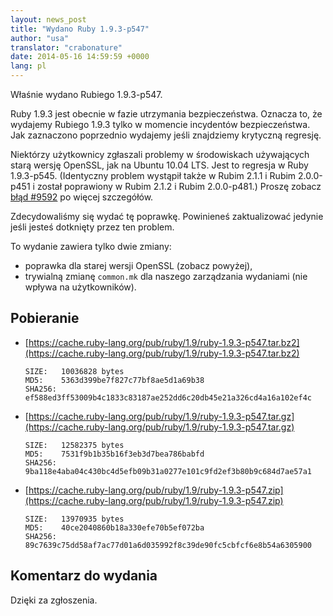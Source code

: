 ```yaml
---
layout: news_post
title: "Wydano Ruby 1.9.3-p547"
author: "usa"
translator: "crabonature"
date: 2014-05-16 14:59:59 +0000
lang: pl
---
```


Właśnie wydano Rubiego 1.9.3-p547.

Ruby 1.9.3 jest obecnie w fazie utrzymania bezpieczeństwa.
Oznacza to, że wydajemy Rubiego 1.9.3 tylko w momencie incydentów bezpieczeństwa.
Jak zaznaczono poprzednio wydajemy jeśli znajdziemy krytyczną regresję.

Niektórzy użytkownicy zgłaszali problemy w środowiskach używających starą wersję
OpenSSL, jak na Ubuntu 10.04 LTS.
Jest to regresja w Ruby 1.9.3-p545.
(Identyczny problem wystąpił także w Rubim 2.1.1 i Rubim 2.0.0-p451 i został
poprawiony w Rubim 2.1.2 i Rubim 2.0.0-p481.)
Proszę zobacz [błąd #9592](https://bugs.ruby-lang.org/issues/9592) po
więcej szczegółów.

Zdecydowaliśmy się wydać tę poprawkę.
Powinieneś zaktualizować jedynie jeśli jesteś dotknięty przez ten problem.

To wydanie zawiera tylko dwie zmiany:

* poprawka dla starej wersji OpenSSL (zobacz powyżej),
* trywialną zmianę `common.mk` dla naszego zarządzania wydaniami (nie wpływa na użytkowników).

## Pobieranie

* [https://cache.ruby-lang.org/pub/ruby/1.9/ruby-1.9.3-p547.tar.bz2](https://cache.ruby-lang.org/pub/ruby/1.9/ruby-1.9.3-p547.tar.bz2)

      SIZE:   10036828 bytes
      MD5:    5363d399be7f827c77bf8ae5d1a69b38
      SHA256: ef588ed3ff53009b4c1833c83187ae252dd6c20db45e21a326cd4a16a102ef4c

* [https://cache.ruby-lang.org/pub/ruby/1.9/ruby-1.9.3-p547.tar.gz](https://cache.ruby-lang.org/pub/ruby/1.9/ruby-1.9.3-p547.tar.gz)

      SIZE:   12582375 bytes
      MD5:    7531f9b1b35b16f3eb3d7bea786babfd
      SHA256: 9ba118e4aba04c430bc4d5efb09b31a0277e101c9fd2ef3b80b9c684d7ae57a1

* [https://cache.ruby-lang.org/pub/ruby/1.9/ruby-1.9.3-p547.zip](https://cache.ruby-lang.org/pub/ruby/1.9/ruby-1.9.3-p547.zip)

      SIZE:   13970935 bytes
      MD5:    40ce2040860b18a330efe70b5ef072ba
      SHA256: 89c7639c75dd58af7ac77d01a6d035992f8c39de90fc5cbfcf6e8b54a6305900

## Komentarz do wydania

Dzięki za zgłoszenia.
